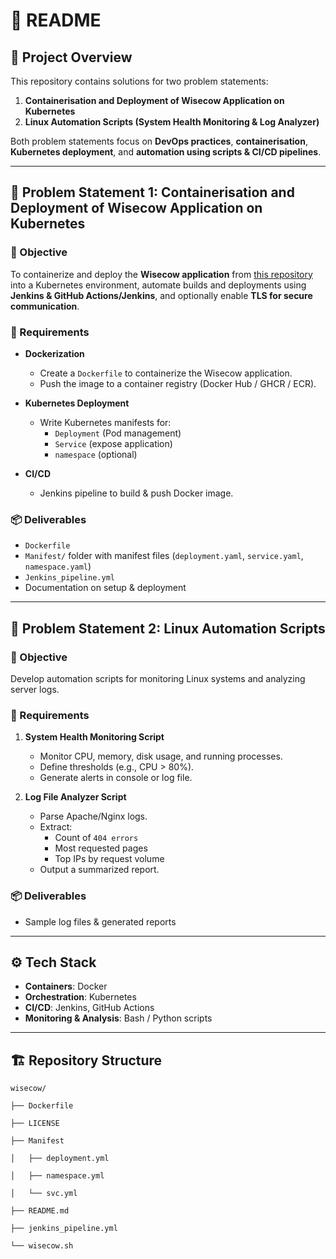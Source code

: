 
# 📘 README  

## 🚀 Project Overview  
This repository contains solutions for two problem statements:  

1. **Containerisation and Deployment of Wisecow Application on Kubernetes**  
2. **Linux Automation Scripts (System Health Monitoring & Log Analyzer)**  

Both problem statements focus on **DevOps practices**, **containerisation**, **Kubernetes deployment**, and **automation using scripts & CI/CD pipelines**.  

---

## 📌 Problem Statement 1: Containerisation and Deployment of Wisecow Application on Kubernetes  

### 🎯 Objective  
To containerize and deploy the **Wisecow application** from [this repository](https://github.com/nyrahul/wisecow) into a Kubernetes environment, automate builds and deployments using **Jenkins & GitHub Actions/Jenkins**, and optionally enable **TLS for secure communication**.  

### 🔑 Requirements  
- **Dockerization**  
  - Create a `Dockerfile` to containerize the Wisecow application.  
  - Push the image to a container registry (Docker Hub / GHCR / ECR).  

- **Kubernetes Deployment**  
  - Write Kubernetes manifests for:  
    - `Deployment` (Pod management)  
    - `Service` (expose application)  
    - `namespace` (optional)  

- **CI/CD**  
  - Jenkins pipeline to build & push Docker image.   

### 📦 Deliverables  
- `Dockerfile`  
- `Manifest/` folder with manifest files (`deployment.yaml`, `service.yaml`, `namespace.yaml`)  
- `Jenkins_pipeline.yml`   
- Documentation on setup & deployment  

---

## 📌 Problem Statement 2: Linux Automation Scripts  

### 🎯 Objective  
Develop automation scripts for monitoring Linux systems and analyzing server logs.  

### 🔑 Requirements  

1. **System Health Monitoring Script**  
   - Monitor CPU, memory, disk usage, and running processes.  
   - Define thresholds (e.g., CPU > 80%).  
   - Generate alerts in console or log file.  

2. **Log File Analyzer Script**  
   - Parse Apache/Nginx logs.  
   - Extract:  
     - Count of `404 errors`  
     - Most requested pages  
     - Top IPs by request volume  
   - Output a summarized report.  

### 📦 Deliverables   
- Sample log files & generated reports  

---

## ⚙️ Tech Stack  
- **Containers**: Docker  
- **Orchestration**: Kubernetes  
- **CI/CD**: Jenkins, GitHub Actions  
- **Monitoring & Analysis**: Bash / Python scripts  

---

## 🏗️ Repository Structure  

```
wisecow/

├── Dockerfile

├── LICENSE

├── Manifest

│   ├── deployment.yml

│   ├── namespace.yml

│   └── svc.yml

├── README.md

├── jenkins_pipeline.yml

└── wisecow.sh
```

